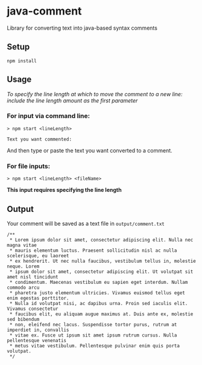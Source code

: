# java-comment

Library for converting text into java-based syntax comments

## Setup

```
npm install
```

## Usage

*To specify the line length at which to move the comment to a new line: include the line length amount as the first parameter*


### For input via command line:

```
> npm start <lineLength>

Text you want commented:
```

And then type or paste the text you want converted to a comment.

### For file inputs:

```
> npm start <lineLength> <fileName>
```

**This input requires specifying the line length**

## Output

Your comment will be saved as a text file in `output/comment.txt`

```
/**
 * Lorem ipsum dolor sit amet, consectetur adipiscing elit. Nulla nec magna vitae
 * mauris elementum luctus. Praesent sollicitudin nisl ac nulla scelerisque, eu laoreet
 * ex hendrerit. Ut nec nulla faucibus, vestibulum tellus in, molestie neque. Lorem
 * ipsum dolor sit amet, consectetur adipiscing elit. Ut volutpat sit amet nisl tincidunt
 * condimentum. Maecenas vestibulum eu sapien eget interdum. Nullam commodo arcu
 * pharetra justo elementum ultricies. Vivamus euismod tellus eget enim egestas porttitor.
 * Nulla id volutpat nisi, ac dapibus urna. Proin sed iaculis elit. Vivamus consectetur
 * faucibus elit, eu aliquam augue maximus at. Duis ante ex, molestie sed bibendum
 * non, eleifend nec lacus. Suspendisse tortor purus, rutrum at imperdiet in, convallis
 * vitae ex. Fusce ut ipsum sit amet ipsum rutrum cursus. Nulla pellentesque venenatis
 * metus vitae vestibulum. Pellentesque pulvinar enim quis porta volutpat.  
 */
 ```
